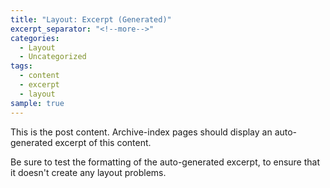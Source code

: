 ```yaml
---
title: "Layout: Excerpt (Generated)"
excerpt_separator: "<!--more-->"
categories:
  - Layout
  - Uncategorized
tags:
  - content
  - excerpt
  - layout
sample: true
---
```


This is the post content. Archive-index pages should display an auto-generated excerpt of this content.

<!--more-->

Be sure to test the formatting of the auto-generated excerpt, to ensure that it doesn't create any layout problems.